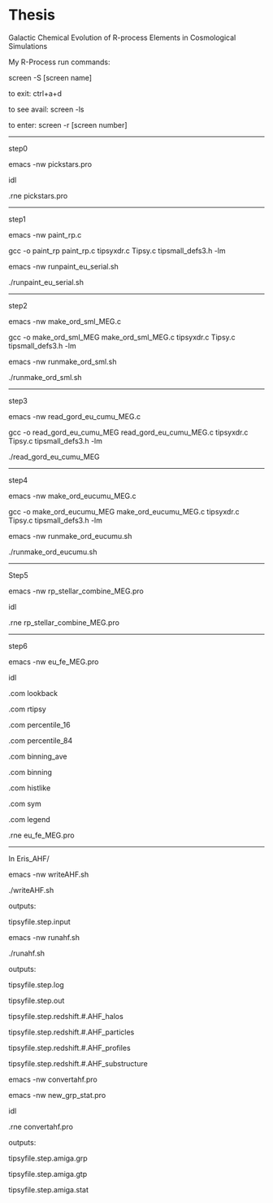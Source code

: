 # Thesis
Galactic Chemical Evolution of R-process Elements in Cosmological Simulations

My R-Process run commands:

screen -S [screen name]

to exit: ctrl+a+d

to see avail: screen -ls 

to enter: screen -r [screen number]

------------------------------------------------------------------------
step0

emacs -nw pickstars.pro

idl

.rne pickstars.pro

------------------------------------------------------------------------
step1

emacs -nw paint_rp.c

gcc -o paint_rp paint_rp.c tipsyxdr.c Tipsy.c tipsmall_defs3.h -lm   

emacs -nw runpaint_eu_serial.sh

./runpaint_eu_serial.sh

------------------------------------------------------------------------
step2

emacs -nw make_ord_sml_MEG.c

gcc -o make_ord_sml_MEG make_ord_sml_MEG.c tipsyxdr.c Tipsy.c tipsmall_defs3.h -lm

emacs -nw runmake_ord_sml.sh

./runmake_ord_sml.sh

------------------------------------------------------------------------
step3

emacs -nw read_gord_eu_cumu_MEG.c

gcc -o read_gord_eu_cumu_MEG read_gord_eu_cumu_MEG.c tipsyxdr.c Tipsy.c tipsmall_defs3.h -lm

./read_gord_eu_cumu_MEG

------------------------------------------------------------------------
step4

emacs -nw make_ord_eucumu_MEG.c

gcc -o make_ord_eucumu_MEG make_ord_eucumu_MEG.c tipsyxdr.c Tipsy.c tipsmall_defs3.h -lm

emacs -nw runmake_ord_eucumu.sh

./runmake_ord_eucumu.sh

------------------------------------------------------------------------
Step5

emacs -nw rp_stellar_combine_MEG.pro

idl

.rne rp_stellar_combine_MEG.pro

------------------------------------------------------------------------
step6

emacs -nw eu_fe_MEG.pro

idl

.com lookback

.com rtipsy

.com percentile_16

.com percentile_84

.com binning_ave

.com binning

.com histlike

.com sym

.com legend

.rne eu_fe_MEG.pro


------------------------------------------------------------------------
In Eris_AHF/

emacs -nw writeAHF.sh

./writeAHF.sh


outputs:

tipsyfile.step.input


emacs -nw runahf.sh

./runahf.sh


outputs:

tipsyfile.step.log

tipsyfile.step.out

tipsyfile.step.redshift.#.AHF_halos

tipsyfile.step.redshift.#.AHF_particles

tipsyfile.step.redshift.#.AHF_profiles

tipsyfile.step.redshift.#.AHF_substructure


emacs -nw convertahf.pro

emacs -nw new_grp_stat.pro

idl

.rne convertahf.pro


outputs:

tipsyfile.step.amiga.grp

tipsyfile.step.amiga.gtp

tipsyfile.step.amiga.stat
